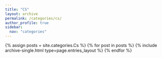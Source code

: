 ```yaml
---
title: "CS"
layout: archive
permalink: /categories/cs/
author_profile: true
sidebar:
  nav: "categories"
---
```


{% assign posts = site.categories.Cs %}
{% for post in posts %}
  {% include archive-single.html type=page.entries_layout %}
{% endfor %}
